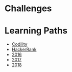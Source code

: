 ﻿Challenges
==========

# Learning Paths

- [Codility](https://codility.com/)
- [HackerRank](https://www.hackerrank.com/work)
- [2016](https://github.com/straider/challenges/blob/2016/LearningPath/2016.md)
- [2017](https://github.com/straider/challenges/blob/2017/LearningPath/2017.md)
- [2018](LearningPath/2018.md)
